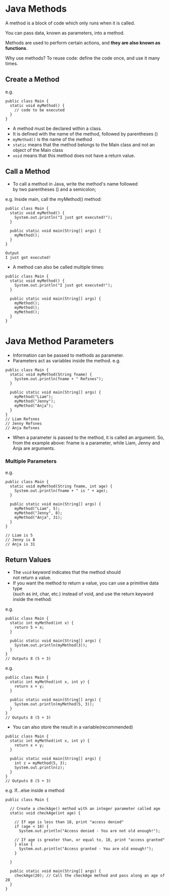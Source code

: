 # Java Methods

A method is a block of code which only runs when it is called.

You can pass data, known as parameters, into a method.

Methods are used to perform certain actions, and **they are also known as functions**.

Why use methods? To reuse code: define the code once, and use it many times.

## Create a Method
e.g.
```
public class Main {
  static void myMethod() {
    // code to be executed
  }
}
```  
* A method must be declared within a class. 
* It is defined with the name of the method, followed by parentheses ()
* `myMethod()` is the name of the method
* `static` means that the method belongs to the Main class and not an object of the Main class
* `void` means that this method does not have a return value.

## Call a Method

* To call a method in Java, write the method's name followed  
by two parentheses () and a semicolon;  

e.g. Inside main, call the myMethod() method:

```
public class Main {
  static void myMethod() {
    System.out.println("I just got executed!");
  }

  public static void main(String[] args) {
    myMethod();
  }
}

Output
I just got executed!
```
* A method can also be called multiple times:
```
public class Main {
  static void myMethod() {
    System.out.println("I just got executed!");
  }

  public static void main(String[] args) {
    myMethod();
    myMethod();
    myMethod();
  }
}
```

# Java Method Parameters
* Information can be passed to methods as parameter.
* Parameters act as variables inside the method.
e.g. 
```
public class Main {
  static void myMethod(String fname) {
    System.out.println(fname + " Refsnes");
  }

  public static void main(String[] args) {
    myMethod("Liam");
    myMethod("Jenny");
    myMethod("Anja");
  }
}
// Liam Refsnes
// Jenny Refsnes
// Anja Refsnes
```

* When a parameter is passed to the method, it is called an argument. So, from the example above: fname is a parameter, while Liam, Jenny and Anja are arguments.

### Multiple Parameters
e.g. 
```
public class Main {
  static void myMethod(String fname, int age) {
    System.out.println(fname + " is " + age);
  }

  public static void main(String[] args) {
    myMethod("Liam", 5);
    myMethod("Jenny", 8);
    myMethod("Anja", 31);
  }
}

// Liam is 5
// Jenny is 8
// Anja is 31
```

## Return Values
* The `void` keyword indicates that the method should  
not return a value.
* If you want the method to return a value, you can use a primitive data type  
 (such as int, char, etc.) instead of void, and use the return keyword inside the method:

e.g. 
```
public class Main {
  static int myMethod(int x) {
    return 5 + x;
  }

  public static void main(String[] args) {
    System.out.println(myMethod(3));
  }
}
// Outputs 8 (5 + 3)
```
e.g. 
```
public class Main {
  static int myMethod(int x, int y) {
    return x + y;
  }

  public static void main(String[] args) {
    System.out.println(myMethod(5, 3));
  }
}
// Outputs 8 (5 + 3)
```

* You can also store the result in a variable(recommended)
```
public class Main {
  static int myMethod(int x, int y) {
    return x + y;
  }

  public static void main(String[] args) {
    int z = myMethod(5, 3);
    System.out.println(z);
  }
}
// Outputs 8 (5 + 3)
```

e.g. If...else inside a method
```
public class Main {

  // Create a checkAge() method with an integer parameter called age
  static void checkAge(int age) {

    // If age is less than 18, print "access denied"
    if (age < 18) {
      System.out.println("Access denied - You are not old enough!"); 
      
    // If age is greater than, or equal to, 18, print "access granted"
    } else {
      System.out.println("Access granted - You are old enough!"); 
    }
    
  } 

  public static void main(String[] args) { 
    checkAge(20); // Call the checkAge method and pass along an age of 20
  } 
}

```


